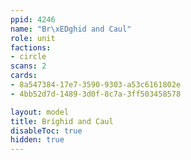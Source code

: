 ```yaml
---
ppid: 4246
name: "Br\xEDghid and Caul"
role: unit
factions:
- circle
scans: 2
cards:
- 8a547384-17e7-3590-9303-a53c6161802e
- 4bb52d7d-1489-3d0f-8c7a-3ff503458578

layout: model
title: Bríghid and Caul
disableToc: true
hidden: true
---
```


